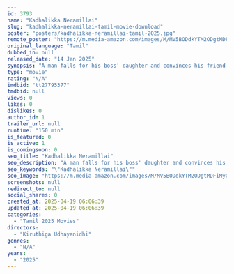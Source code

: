 ```yaml
---
id: 3793
name: "Kadhalikka Neramillai"
slug: "kadhalikka-neramillai-tamil-movie-download"
poster: "posters/kadhalikka-neramillai-tamil-2025.jpg"
remote_poster: "https://m.media-amazon.com/images/M/MV5BODdkYTM2ODgtMDFiMy00YzlmLWJlYjMtNjE2YmVjY2U0MzFhXkEyXkFqcGc@._V1_SX300.jpg"
original_language: "Tamil"
dubbed_in: null
released_date: "14 Jan 2025"
synopsis: "A man falls for his boss' daughter and convinces his friend to pose as his father to gain approval for their marriage, resulting in a hilarious series of misunderstandings."
type: "movie"
rating: "N/A"
imdbid: "tt27795377"
tmdbid: null
views: 0
likes: 0
dislikes: 0
author_id: 1
trailer_url: null
runtime: "150 min"
is_featured: 0
is_active: 1
is_comingsoon: 0
seo_title: "Kadhalikka Neramillai"
seo_description: "A man falls for his boss' daughter and convinces his friend to pose as his father to gain approval for their marriage, resulting in a hilarious series of misunderstandings."
seo_keywords: "\"Kadhalikka Neramillai\""
seo_image: "https://m.media-amazon.com/images/M/MV5BODdkYTM2ODgtMDFiMy00YzlmLWJlYjMtNjE2YmVjY2U0MzFhXkEyXkFqcGc@._V1_SX300.jpg"
screenshots: null
redirect_to: null
social_shares: 0
created_at: 2025-04-19 06:06:39
updated_at: 2025-04-19 06:06:39
categories:
  - "Tamil 2025 Movies"
directors:
  - "Kiruthiga Udhayanidhi"
genres:
  - "N/A"
years:
  - "2025"
---
```

